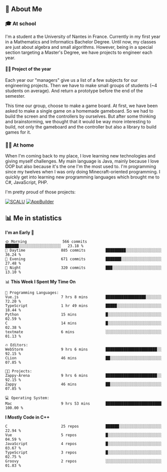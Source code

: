 ## 👀 About Me

### 🎓 At school

I'm a student a the University of Nantes in France. Currently in my first year in a Mathematics and Informatics Bachelor Degree. Until now, my classes are just about algebra and small algorithms. However, being in a special section targeting a Master's Degree, we have projects to engineer each year. 

#### 🔧🔬 Project of the year

Each year our "managers" give us a list of a few subjects for our engineering projects. Then we have to make small groups of students (~4 students on average). And return a prototype before the end of the semester.

This time our group, choose to make a game board. At first, we have been asked to make a single game on a homemade gameboard. So we had to build the screen and the controllers by ourselves. 
But after some thinking and brainstorming, we thought that it would be way more interesting to build, not only the gameboard and the controller but also a library to build games for it.

### 👨‍💻 At home

When I'm coming back to my place, I love learning new technologies and giving myself challenges. My main language is Java, mainly because I love OOP but also because it's the one I'm the most used to. I'm programming since my twelves when I was only doing Minecraft-oriented programming.  I quickly get into learning new programming languages which brought me to C#, JavaScript, PHP. 

I'm pretty proud of those projects:

[![SCALU](https://github-readme-stats.vercel.app/api/pin?username=renardfute&repo=SCALU)](https://github.com/renardfute/scalu)
[![AppBuilder](https://github-readme-stats.vercel.app/api/pin?username=pulsedev2&repo=AppBuilder)](https://github.com/pulsedev2/AppBuilder)

## 📊 Me in statistics
<!--START_SECTION:waka-->
**I'm an Early 🐤** 

```text
🌞 Morning                566 commits         ██████░░░░░░░░░░░░░░░░░░░   23.18 % 
🌆 Daytime                885 commits         █████████░░░░░░░░░░░░░░░░   36.24 % 
🌃 Evening                671 commits         ███████░░░░░░░░░░░░░░░░░░   27.48 % 
🌙 Night                  320 commits         ███░░░░░░░░░░░░░░░░░░░░░░   13.10 % 
```


📊 **This Week I Spent My Time On** 

```text
💬 Programming Languages: 
Vue.js                   7 hrs 8 mins        ██████████████████░░░░░░░   72.20 % 
TypeScript               1 hr 49 mins        █████░░░░░░░░░░░░░░░░░░░░   18.44 % 
Python                   15 mins             █░░░░░░░░░░░░░░░░░░░░░░░░   02.59 % 
C                        14 mins             █░░░░░░░░░░░░░░░░░░░░░░░░   02.38 % 
textmate                 6 mins              ░░░░░░░░░░░░░░░░░░░░░░░░░   01.13 % 

🔥 Editors: 
WebStorm                 9 hrs 6 mins        ███████████████████████░░   92.15 % 
CLion                    46 mins             ██░░░░░░░░░░░░░░░░░░░░░░░   07.85 % 

🐱‍💻 Projects: 
Zappy-Arena              9 hrs 6 mins        ███████████████████████░░   92.15 % 
Zappy                    46 mins             ██░░░░░░░░░░░░░░░░░░░░░░░   07.85 % 

💻 Operating System: 
Mac                      9 hrs 53 mins       █████████████████████████   100.00 % 
```

**I Mostly Code in C++** 

```text
C                        25 repos            ██████░░░░░░░░░░░░░░░░░░░   22.94 % 
Vue                      5 repos             █░░░░░░░░░░░░░░░░░░░░░░░░   04.59 % 
JavaScript               4 repos             █░░░░░░░░░░░░░░░░░░░░░░░░   03.67 % 
TypeScript               3 repos             █░░░░░░░░░░░░░░░░░░░░░░░░   02.75 % 
Groovy                   2 repos             ░░░░░░░░░░░░░░░░░░░░░░░░░   01.83 % 
```




<!--END_SECTION:waka-->
